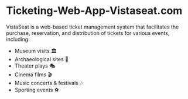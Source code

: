 # Ticketing-Web-App-Vistaseat.com
VistaSeat is a web-based ticket management system that facilitates the purchase, reservation, and distribution of tickets for various events, including:
- Museum visits 🏛️
-  Archaeological sites 🏺
-  Theater plays 🎭
-  Cinema films 🎬
-  Music concerts & festivals 🎶
- Sporting events ⚽
